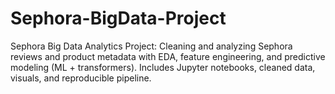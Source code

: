 # Sephora-BigData-Project
Sephora Big Data Analytics Project: Cleaning and analyzing Sephora reviews and product metadata with EDA, feature engineering, and predictive modeling (ML + transformers). Includes Jupyter notebooks, cleaned data, visuals, and reproducible pipeline.
